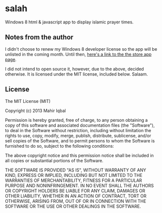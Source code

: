 salah
=====

Windows 8 html &amp; javascript app to display islamic prayer times.

Notes from the author
-----------------------

I didn't choose to renew my Windows 8 developer license so the app will be unlisted in the coming month. 
Until then, [here's a link to the the store app page](http://apps.microsoft.com/windows/en-us/app/salah/44cc9755-4bf3-442c-9202-c8d3763b1dbf).

I did not intend to open source it, however, due to the above, decided otherwise. It is licensed under the MIT license, included below.
Salaam.

License
-------
The MIT License (MIT)

Copyright (c) 2013 Mahir Iqbal

Permission is hereby granted, free of charge, to any person obtaining a copy
of this software and associated documentation files (the "Software"), to deal
in the Software without restriction, including without limitation the rights
to use, copy, modify, merge, publish, distribute, sublicense, and/or sell
copies of the Software, and to permit persons to whom the Software is
furnished to do so, subject to the following conditions:

The above copyright notice and this permission notice shall be included in
all copies or substantial portions of the Software.

THE SOFTWARE IS PROVIDED "AS IS", WITHOUT WARRANTY OF ANY KIND, EXPRESS OR
IMPLIED, INCLUDING BUT NOT LIMITED TO THE WARRANTIES OF MERCHANTABILITY,
FITNESS FOR A PARTICULAR PURPOSE AND NONINFRINGEMENT. IN NO EVENT SHALL THE
AUTHORS OR COPYRIGHT HOLDERS BE LIABLE FOR ANY CLAIM, DAMAGES OR OTHER
LIABILITY, WHETHER IN AN ACTION OF CONTRACT, TORT OR OTHERWISE, ARISING FROM,
OUT OF OR IN CONNECTION WITH THE SOFTWARE OR THE USE OR OTHER DEALINGS IN
THE SOFTWARE.

